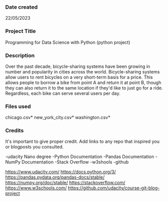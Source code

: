 ### Date created
22/05/2023

### Project Title
Programming for Data Science with Python (python project)

### Description
Over the past decade, bicycle-sharing systems have been growing in number and popularity in cities across the world. Bicycle-sharing systems allow users to rent bicycles on a very short-term basis for a price. This allows people to borrow a bike from point A and return it at point B, though they can also return it to the same location if they'd like to just go for a ride. Regardless, each bike can serve several users per day.

### Files used
chicago.csv*
new_york_city.csv*
washington.csv*

### Credits
It's important to give proper credit. Add links to any repo that inspired you or blogposts you consulted.

 -udacity Nano degree 
 -Python Documentation 
 -Pandas Documentation 
 -NumPy Documentation 
 -Stack Overflow 
 -w3shools
 -github

https://www.udacity.com/ 
https://docs.python.org/3/
https://pandas.pydata.org/pandas-docs/stable/ 
https://numpy.org/doc/stable/
https://stackoverflow.com/ 
https://www.w3schools.com/
https://github.com/udacity/course-git-blog-project
